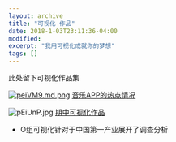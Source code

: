 ```yaml
---
layout: archive
title: "可视化 作品"
date: 2018-1-03T23:11:36-04:00
modified:
excerpt: "我用可视化成就你的梦想"
tags: []
---
```

此处留下可视化作品集

[![peiVM9.md.png](https://s1.ax1x.com/2018/01/07/peiVM9.md.png)](https://imgchr.com/i/peiVM9)
[音乐APP的热点情况](https://public.tableau.com/views/_18186/1_2?:embed=y&:display_count=yes&publish=yes)

![pEiUnP.jpg](https://s1.ax1x.com/2018/01/06/pEiUnP.jpg)
[期中可视化作品](https://kannroy.github.io/infovis/O组可视化)
- O组可视化针对于中国第一产业展开了调查分析
